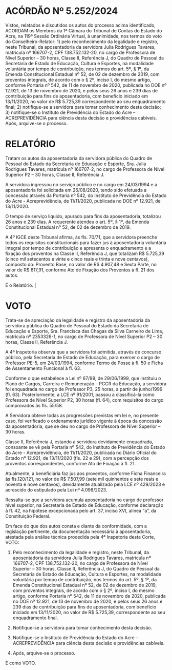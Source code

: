 # ACÓRDÃO Nº 5.252/2024

Vistos, relatados e discutidos os autos do processo acima identificado, ACORDAM os Membros da 1ª Câmara do Tribunal de Contas do Estado do Acre, na 119ª Sessão Ordinária Virtual, à unanimidade, nos termos do voto do Conselheiro-Relator: 1) pelo reconhecimento da legalidade e registro, neste Tribunal, da aposentadoria da servidora Julia Rodrigues Tavares, matrícula nº 166707-2, CPF 138.752.132-20, no cargo de Professora de Nível Superior – 30 horas, Classe II, Referência J, do Quadro de Pessoal da Secretaria de Estado de Educação, Cultura e Esportes, na modalidade voluntária por tempo de contribuição, nos termos do art. 5º, § 1º, da Emenda Constitucional Estadual nº 52, de 02 de dezembro de 2019, com proventos integrais, de acordo com o § 2º, inciso I, do mesmo artigo, conforme Portaria nº 542, de 11 de novembro de 2020, publicada no DOE nº 12.921, de 13 de novembro de 2020, e pelos seus 26 anos e 239 dias de contribuição para fins de aposentadoria, com benefício iniciado em 13/11/2020, no valor de R$ 5.725,39 correspondente ao seu enquadramento final; 2) notifique-se a servidora para tomar conhecimento desta decisão; 3) notifique-se o Instituto de Previdência do Estado do Acre – ACREPREVIDÊNCIA para ciência desta decisão e providências cabíveis. Após, arquive-se o processo.

# RELATÓRIO

Tratam os autos da aposentadoria da servidora pública do Quadro de Pessoal do Estado da Secretaria de Educação e Esporte, Sra. Julia Rodrigues Tavares, matrícula nº 166707-2, no cargo de Professora de Nível Superior P2 – 30 horas, Classe II, Referência J.

A servidora ingressou no serviço público e no cargo em 24/03/1994 e a aposentadoria foi solicitada em 26/08/2020, tendo sido efetuada a concessão através da Portaria nº 542, do Instituto de Previdência do Estado do Acre - Acreprevidência, de 11/11/2020, publicada no DOE nº 12.921, de 13/11/2020.

O tempo de serviço líquido, apurado para fins da aposentadoria, totalizou 26 anos e 239 dias. A requerente atendeu o art. 5º, § 1º, da Emenda Constitucional Estadual nº 52, de 02 de dezembro de 2019.

A 4º IGCE deste Tribunal afirma, às fls. 70/71, que a servidora preenche todos os requisitos constitucionais para fazer jus à aposentadoria voluntária integral por tempo de contribuição e apresenta o enquadramento e a fixação dos proventos na Classe II, Referência J, que totalizam R$ 5.725,39 (cinco mil setecentos e vinte e cinco reais e trinta e nove centavos), composto do: Provento Base, no valor de R$ 4.907,48 e Sexta Parte, no valor de R$ 817,91, conforme Ato de Fixação dos Proventos à fl. 21 dos autos.

É o Relatório.
|

# VOTO

Trata-se de apreciação da legalidade e registro da aposentadoria da servidora pública do Quadro de Pessoal do Estado da Secretaria de Educação e Esporte, Sra. Francisca das Chagas da Silva Carneiro de Lima, matrícula nº 2353326-1, no cargo de Professora de Nível Superior P2 – 30 horas, Classe II, Referência J.

A 4ª Inspetoria observa que a servidora foi admitida, através de concurso público, pela Secretaria de Estado de Educação, para exercer o cargo de Professor PE-5, em 24/03/1994, conforme Termo de Posse à fl. 50 e Ficha de Assentamento Funcional à fl. 63.

Conforme o que estabelece a Lei nº 67/99, de 29/06/1999, que instituiu o Plano de Cargos, Carreira e Remuneração – PCCR da Educação, a servidora foi enquadrada no cargo de Professor P3, 25 horas, a partir de junho/1999 (fl. 63). Posteriormente, a LCE nº 91/2001, passou a classificá-la como Professora de Nível Superior P2, 30 horas (fl. 64), com requisitos do cargo comprovados às fls. 55/58.

A Servidora obteve todas as progressões previstas em lei e, no presente caso, foi verificado o ordenamento jurídico vigente à época da concessão da aposentadoria, que se deu no cargo de Professora de Nível Superior – 30 horas.

Classe II, Referência J, estando a servidora devidamente enquadrada, consoante se vê pela Portaria nº 542, do Instituto de Previdência do Estado do Acre - Acreprevidência, de 11/11/2020, publicada no Diário Oficial do Estado nº 12.921, de 13/11/2020 (fls. 22 e 29), com a percepção dos proventos correspondentes, conforme Ato de Fixação à fl. 21.

Atualmente, a beneficiária faz jus aos proventos, conforme Ficha Financeira às fls.120/121, no valor de R$ 7.507,99 (sete mil quinhentos e sete reais e noventa e nove centavos), devidamente atualizado pela LCE nº 429/2023 e acrescido do estipulado pela Lei nº 4.098/2023.

Ressalta-se que a servidora acumula aposentadoria no cargo de professor nível superior, na Secretaria de Estado de Educação, conforme declaração à fl. 42, na hipótese excepcionada pelo art. 37, inciso XVI, alínea “a”, da Constituição Federal.

Em face do que dos autos consta e diante da conformidade, com a legislação pertinente, da documentação necessária à aposentadoria, atestada pela análise técnica procedida pela 4ª Inspetoria desta Corte, VOTO:

1. Pelo reconhecimento da legalidade e registro, neste Tribunal, da aposentadoria da servidora Julia Rodrigues Tavares, matrícula nº 166707-2, CPF 138.752.132-20, no cargo de Professora de Nível Superior – 30 horas, Classe II, Referência J, do Quadro de Pessoal da Secretaria de Estado de Educação, Cultura e Esportes, na modalidade voluntária por tempo de contribuição, nos termos do art. 5º, § 1º, da Emenda Constitucional Estadual nº 52, de 02 de dezembro de 2019, com proventos integrais, de acordo com o § 2º, inciso I, do mesmo artigo, conforme Portaria nº 542, de 11 de novembro de 2020, publicada no DOE nº 12.921, de 13 de novembro de 2020, e pelos seus 26 anos e 239 dias de contribuição para fins de aposentadoria, com benefício iniciado em 13/11/2020, no valor de R$ 5.725,39, correspondente ao seu enquadramento final.

2. Notifique-se a servidora para tomar conhecimento desta decisão.
3. Notifique-se o Instituto de Previdência do Estado do Acre – ACREPREVIDÊNCIA para ciência desta decisão e providências cabíveis.
4. Após, arquive-se o processo.

É como VOTO.
